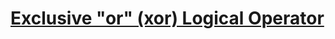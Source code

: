 # [Exclusive "or" (xor) Logical Operator](https://www.codewars.com/kata/exclusive-or-xor-logical-operator/)
